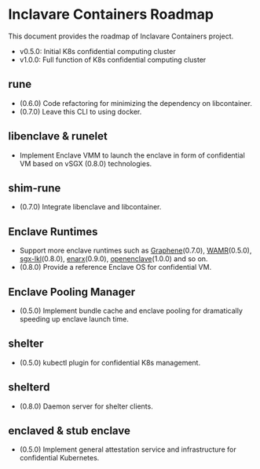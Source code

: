 # Inclavare Containers Roadmap

This document provides the roadmap of Inclavare Containers project.

- v0.5.0: Initial K8s confidential computing cluster
- v1.0.0: Full function of K8s confidential computing cluster

## rune

- (0.6.0) Code refactoring for minimizing the dependency on libcontainer.
- (0.7.0) Leave this CLI to using docker.

## libenclave & runelet

- Implement Enclave VMM to launch the enclave in form of confidential VM based on vSGX (0.8.0) technologies.

## shim-rune

- (0.7.0) Integrate libenclave and libcontainer.

## Enclave Runtimes

- Support more enclave runtimes such as [Graphene](https://github.com/oscarlab/graphene)(0.7.0), [WAMR](https://github.com/bytecodealliance/wasm-micro-runtime)(0.5.0), [sgx-lkl](https://github.com/lsds/sgx-lkl)(0.8.0), [enarx](https://github.com/enarx/enarx)(0.9.0), [openenclave](https://github.com/openenclave/openenclave)(1.0.0) and so on.
- (0.8.0) Provide a reference Enclave OS for confidential VM.

## Enclave Pooling Manager

- (0.5.0) Implement bundle cache and enclave pooling for dramatically speeding up enclave launch time.

## shelter

- (0.5.0) kubectl plugin for confidential K8s management.

## shelterd

- (0.8.0) Daemon server for shelter clients.

## enclaved & stub enclave

- (0.5.0) Implement general attestation service and infrastructure for confidential Kubernetes.
